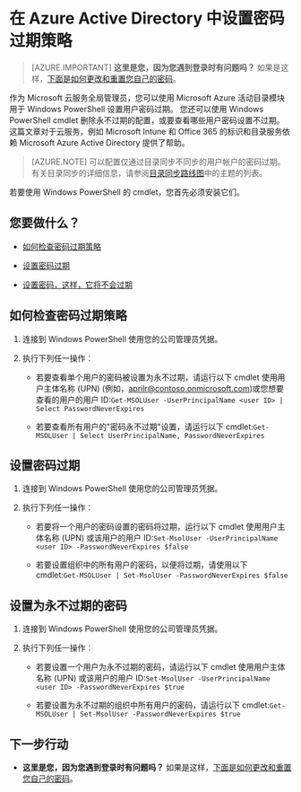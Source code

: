<properties
    pageTitle="在 Azure Active Directory 中设置密码过期策略 |Microsoft Azure"
    description="了解如何检查过期策略和更改用户密码过期，单独或批量 Azure 活动目录密码"
    services="active-directory"
    documentationCenter=""
    authors="curtand"
    manager="femila"
    editor=""/>

<tags
    ms.service="active-directory"
    ms.workload="identity"
    ms.tgt_pltfrm="na"
    ms.devlang="na"
    ms.topic="article"
    ms.date="10/04/2016"
    ms.author="curtand"/>


# <a name="set-password-expiration-policies-in-azure-active-directory"></a>在 Azure Active Directory 中设置密码过期策略

> [AZURE.IMPORTANT] **这里是您，因为您遇到登录时有问题吗？** 如果是这样，[下面是如何更改和重置您自己的密码](active-directory-passwords-update-your-own-password.md)。

作为 Microsoft 云服务全局管理员，您可以使用 Microsoft Azure 活动目录模块用于 Windows PowerShell 设置用户密码过期。 您还可以使用 Windows PowerShell cmdlet 删除永不过期的配置，或要查看哪些用户密码设置不过期。 这篇文章对于云服务，例如 Microsoft Intune 和 Office 365 的标识和目录服务依赖 Microsoft Azure Active Directory 提供了帮助。

  > [AZURE.NOTE] 可以配置仅通过目录同步不同步的用户帐户的密码过期。 有关目录同步的详细信息，请参阅[目录同步路线图](https://msdn.microsoft.com/library/azure/hh967642.aspx)中的主题的列表。

若要使用 Windows PowerShell 的 cmdlet，您首先必须安装它们。

## <a name="what-do-you-want-to-do"></a>您要做什么？

- [如何检查密码过期策略](#how-to-check-expiration-policy-for-a-password)

- [设置密码过期](#set-a-password-to-expire)

- [设置密码，这样，它将不会过期](#set-a-password-to-never-expire)

## <a name="how-to-check-expiration-policy-for-a-password"></a>如何检查密码过期策略

1.  连接到 Windows PowerShell 使用您的公司管理员凭据。

2.  执行下列任一操作︰

    - 若要查看单个用户的密码被设置为永不过期，请运行以下 cmdlet 使用用户主体名称 (UPN) (例如，aprilr@contoso.onmicrosoft.com)或您想要查看的用户的用户 ID:`Get-MSOLUser -UserPrincipalName <user ID> | Select PasswordNeverExpires`

    - 若要查看所有用户的"密码永不过期"设置，请运行以下 cmdlet:`Get-MSOLUser | Select UserPrincipalName, PasswordNeverExpires`

## <a name="set-a-password-to-expire"></a>设置密码过期

1.  连接到 Windows PowerShell 使用您的公司管理员凭据。

2.  执行下列任一操作︰

    - 若要将一个用户的密码设置的密码将过期，运行以下 cmdlet 使用用户主体名称 (UPN) 或该用户的用户 ID:`Set-MsolUser -UserPrincipalName <user ID> -PasswordNeverExpires $false`

    - 若要设置组织中的所有用户的密码，以便将过期，请使用以下 cmdlet:`Get-MSOLUser | Set-MsolUser -PasswordNeverExpires $false`

## <a name="set-a-password-to-never-expire"></a>设置为永不过期的密码

1. 连接到 Windows PowerShell 使用您的公司管理员凭据。

2.  执行下列任一操作︰

    - 若要设置一个用户为永不过期的密码，请运行以下 cmdlet 使用用户主体名称 (UPN) 或该用户的用户 ID:`Set-MsolUser -UserPrincipalName <user ID> -PasswordNeverExpires $true`

    - 若要设置为永不过期的组织中所有用户的密码，请运行以下 cmdlet:`Get-MSOLUser | Set-MsolUser -PasswordNeverExpires $true`

## <a name="next-steps"></a>下一步行动

* **这里是您，因为您遇到登录时有问题吗？** 如果是这样，[下面是如何更改和重置您自己的密码](active-directory-passwords-update-your-own-password.md)。
